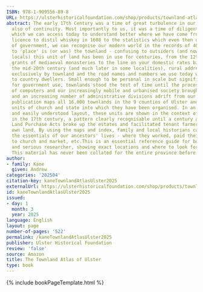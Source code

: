 ```yaml
---
ISBN: 978-1-909556-89-8
URL: https://ulsterhistoricalfoundation.com/shop/products/townland-atlas
abstract: The early 17th Century was a time of great turbulence in our society, but
  also of continuity. Most importantly to us, it was a time of diligent record keeping
  which we can access today to understand better where we have come from. From the
  licence to distil whiskey in 1608 to the statistics which even then oiled the wheels
  of government, we can recognise our modern world in the records of 400 years ago.Fundamental
  to 'place' is (or was) the townland - confusing to outsiders (and now many of us
  locals) this unit of land has been in use for centuries, from the 12th-century land
  grants of mediaeval monasteries to the line on your domestic rates bill today. Until
  the mid-20th century (and much later in some localities), rural addresses were given
  exclusively by townland and the road names and numbers we use today were meaningless
  to country dwellers. Small enough to be personal in scale but significant enough
  for government use, townlands stood the test of time until the processing power
  of computers and our increasingly mobile and urbanised society brought in postcodes
  and an increasing number of administrative divisions adrift from our history.This
  publication maps all 16,000 townlands in the 9 counties of Ulster and the administrative
  units of church and state into which they have been organised. In an attractive
  and easily understood layout, these units are shown in the context of land ownership
  in the 17th century, a pattern clearly recognisable until a century ago when the
  Land Purchase Acts broke up the estates and facilitated tenant farmers buying their
  own land. By using the maps and index, family and local historians can easily grasp
  the essentials of our ancestors' lives - where they worked, paid their rent, went
  to church and market, etc.This is an essential reference guide for both newcomer
  and serious researcher, showing exact locations and where to look for related records.
  This material has never been collated for the entire province before.
author:
- family: Kane
  given: Andrew
categories: '202504'
citation-key: kaneTownlandAtlasUlster2025
externalUrl: https://ulsterhistoricalfoundation.com/shop/products/townland-atlas
id: kaneTownlandAtlasUlster2025
issued:
- day: 1
  month: 3
  year: 2025
language: English
layout: page
number-of-pages: '522'
permalink: /kaneTownlandAtlasUlster2025
publisher: Ulster Historical Foundation
review: 'false'
source: Amazon
title: The Townland Atlas of Ulster
type: book
---
```

{% include bookPageTemplate.html %}